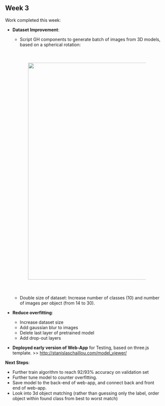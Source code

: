 ## Week 3

Work completed this week:

- **Dataset Improvement**:
  - Script GH components to generate batch of images from 3D models, based on a spherical rotation:  
  
  <div align="center" style="padding:50px"><img src="https://github.com/StanislasChaillou/Independent_Study/blob/master/Week_3/Chair_view.jpg" width="700"></div>
  
  - Double size of dataset: Increase number of classes (10) and number of images per object (from 14 to 30).
- **Reduce overfitting**:
  - Increase dataset size
  - Add gaussian blur to images
  - Delete last layer of pretrained model
  - Add drop-out layers
- **Deployed early version of Web-App** for Testing, based on three.js template. >> http://stanislaschaillou.com/model_viewer/

**Next Steps**: 
  - Further train algorithm to reach 92/93% accuracy on validation set
  - Further tune model to counter overfitting. 
  - Save model to the back-end of web-app, and connect back and front end of web-app.
  - Look into 3d object matching (rather than guessing only the label, order object within found class from best to worst match)
